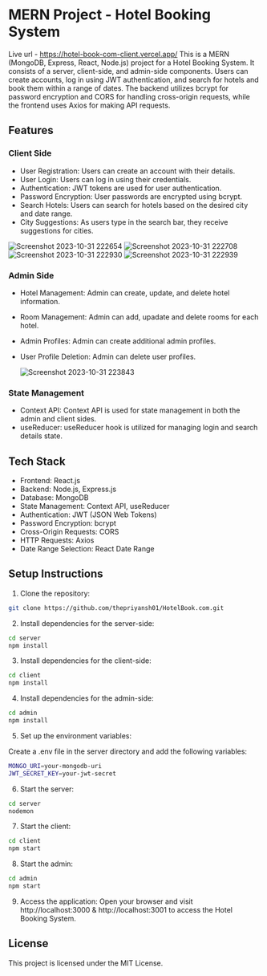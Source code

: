 # MERN Project - Hotel Booking System
Live url - https://hotel-book-com-client.vercel.app/
This is a MERN (MongoDB, Express, React, Node.js) project for a Hotel Booking System. It consists of a server, client-side, and admin-side components. Users can create accounts, log in using JWT authentication, and search for hotels and book them within a range of dates. The backend utilizes bcrypt for password encryption and CORS for handling cross-origin requests, while the frontend uses Axios for making API requests.

## Features

### Client Side

- User Registration: Users can create an account with their details.
- User Login: Users can log in using their credentials.
- Authentication: JWT tokens are used for user authentication.
- Password Encryption: User passwords are encrypted using bcrypt.
- Search Hotels: Users can search for hotels based on the desired city and date range.
- City Suggestions: As users type in the search bar, they receive suggestions for cities.
  
![Screenshot 2023-10-31 222654](https://github.com/thepriyansh01/HotelBook.com/assets/124820498/1989c57f-8261-4abc-b84a-f2eb27846508)
![Screenshot 2023-10-31 222708](https://github.com/thepriyansh01/HotelBook.com/assets/124820498/33901ca5-f36c-40d0-9706-42d73ca3b002)
![Screenshot 2023-10-31 222930](https://github.com/thepriyansh01/HotelBook.com/assets/124820498/3d3764b8-7a07-46ea-b13d-77563c364558)
![Screenshot 2023-10-31 222939](https://github.com/thepriyansh01/HotelBook.com/assets/124820498/900caa26-1059-4974-99f9-30a3910acd32)

  

### Admin Side

- Hotel Management: Admin can create, update, and delete hotel information.
- Room Management: Admin can add, upadate and delete rooms for each hotel.
- Admin Profiles: Admin can create additional admin profiles.
- User Profile Deletion: Admin can delete user profiles.

  ![Screenshot 2023-10-31 223843](https://github.com/thepriyansh01/HotelBook.com/assets/124820498/b30f31a7-1258-4397-b64c-672e0b7bf51c)


### State Management

- Context API: Context API is used for state management in both the admin and client sides.
- useReducer: useReducer hook is utilized for managing login and search details state.

## Tech Stack

- Frontend: React.js
- Backend: Node.js, Express.js
- Database: MongoDB
- State Management: Context API, useReducer
- Authentication: JWT (JSON Web Tokens)
- Password Encryption: bcrypt
- Cross-Origin Requests: CORS
- HTTP Requests: Axios
- Date Range Selection: React Date Range

## Setup Instructions

1. Clone the repository:

```bash
git clone https://github.com/thepriyansh01/HotelBook.com.git
```

2. Install dependencies for the server-side:

```bash
cd server
npm install
```

3. Install dependencies for the client-side:

```bash
cd client
npm install
```

4. Install dependencies for the admin-side:

```bash
cd admin
npm install
```

5. Set up the environment variables:

Create a .env file in the server directory and add the following variables:

```bash
MONGO_URI=your-mongodb-uri
JWT_SECRET_KEY=your-jwt-secret
```

6. Start the server:

```bash
cd server
nodemon
```

7. Start the client:

```bash
cd client
npm start
```

8. Start the admin:

```bash
cd admin
npm start
```

9. Access the application:
   Open your browser and visit http://localhost:3000 & http://localhost:3001 to access the Hotel Booking System.

## License

This project is licensed under the MIT License.
